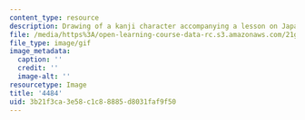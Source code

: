 ```yaml
---
content_type: resource
description: Drawing of a kanji character accompanying a lesson on Japanese.
file: /media/https%3A/open-learning-course-data-rc.s3.amazonaws.com/21g-504-japanese-iv-spring-2009/3b21f3ca3e58c1c88885d8031faf9f50_4484.gif
file_type: image/gif
image_metadata:
  caption: ''
  credit: ''
  image-alt: ''
resourcetype: Image
title: '4484'
uid: 3b21f3ca-3e58-c1c8-8885-d8031faf9f50
---
```

